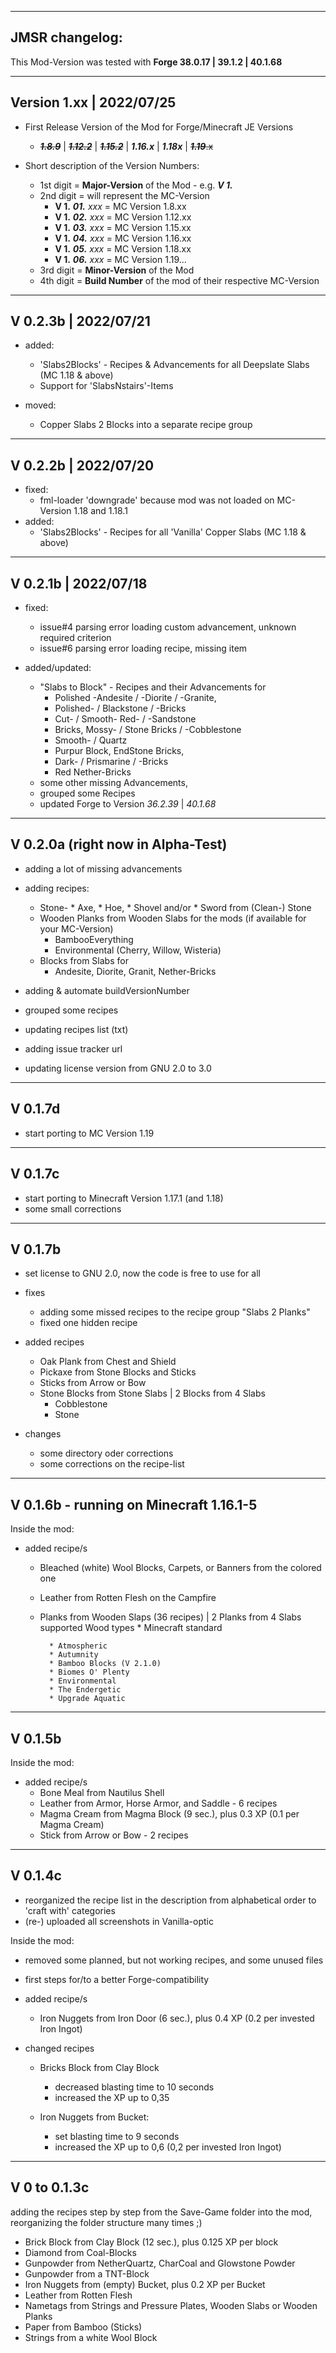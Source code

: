 ----------------
JMSR changelog:
----------------
This Mod-Version was tested with **Forge 38.0.17 | 39.1.2 | 40.1.68**

------------------------------
**Version 1.xx** | 2022/07/25
------------------------------
* First Release Version of the Mod for Forge/Minecraft JE Versions
	- ~~***1.8.9***~~ | ~~***1.12.2***~~ | ~~***1.15.2***~~ | ***1.16.x*** | ***1.18x*** | ~~***1.19***.x~~

* Short description of the Version Numbers:
	- 1st digit = **Major-Version** of the Mod - e.g. ***V 1.***
	- 2nd digit = will represent the MC-Version
	  - **V 1.** ***01.*** *xxx* =  MC Version 1.8.xx
	  - **V 1.** ***02.*** *xxx* =  MC Version 1.12.xx
	  - **V 1.** ***03.*** *xxx* =  MC Version 1.15.xx
	  - **V 1.** ***04.*** *xxx* =  MC Version 1.16.xx
	  - **V 1.** ***05.*** *xxx* =  MC Version 1.18.xx
	  - **V 1.** ***06.*** *xxx* =  MC Version 1.19...
	- 3rd digit = **Minor-Version** of the Mod
	- 4th digit = **Build Number** of the mod of their respective MC-Version

----------------------
V 0.2.3b | 2022/07/21
----------------------
* added:
    - 'Slabs2Blocks' - Recipes & Advancements for all Deepslate Slabs (MC 1.18 & above)
    - Support for 'SlabsNstairs'-Items

* moved:
    - Copper Slabs 2 Blocks into a separate recipe group 

----------------------
V 0.2.2b | 2022/07/20
----------------------
* fixed:
    - fml-loader 'downgrade' because mod was not loaded on MC-Version 1.18 and 1.18.1
* added:
    - 'Slabs2Blocks' - Recipes for all 'Vanilla' Copper Slabs (MC 1.18 & above)

-----------------------
 V 0.2.1b | 2022/07/18
-----------------------
* fixed:
    - issue#4 parsing error loading custom advancement, unknown required criterion
    - issue#6 parsing error loading recipe, missing item

* added/updated:
  - "Slabs to Block" - Recipes and their Advancements for
    * Polished -Andesite / -Diorite / -Granite,
    * Polished- / Blackstone / -Bricks
    * Cut- / Smooth- Red- / -Sandstone
    * Bricks, Mossy- / Stone Bricks / -Cobblestone
    * Smooth- / Quartz
    * Purpur Block, EndStone Bricks,
    * Dark- / Prismarine / -Bricks
    * Red Nether-Bricks
  - some other missing Advancements,
  - grouped some Recipes
  - updated Forge to Version *36.2.39* | *40.1.68*

------------------------------------
 V 0.2.0a (right now in Alpha-Test)
------------------------------------
* adding a lot of missing advancements
* adding recipes:
    - Stone- * Axe, * Hoe, * Shovel and/or  * Sword from (Clean-) Stone
    - Wooden Planks from Wooden Slabs for the mods (if available for your MC-Version)
       * BambooEverything
       * Environmental (Cherry, Willow, Wisteria)
    - Blocks from Slabs for
        * Andesite, Diorite, Granit, Nether-Bricks

* adding & automate buildVersionNumber
* grouped some recipes
* updating recipes list (txt)
* adding issue tracker url
* updating license version from GNU 2.0 to 3.0   

----------
 V 0.1.7d
----------
* start porting to MC Version 1.19

----------
 V 0.1.7c
----------
* start porting to Minecraft Version 1.17.1 (and 1.18)
* some small corrections

----------
 V 0.1.7b 
----------
* set license to GNU 2.0, now the code is free to use for all
* fixes
	- adding some missed recipes to the recipe group "Slabs 2 Planks"
	- fixed one hidden recipe

* added recipes
    - Oak Plank from Chest and Shield
	- Pickaxe from Stone Blocks and Sticks
	- Sticks from Arrow or Bow
	- Stone Blocks from Stone Slabs | 2 Blocks from 4 Slabs
		* Cobblestone
		* Stone

* changes
	- some directory oder corrections
	- some corrections on the recipe-list

------------------------------------------
 V 0.1.6b - running on Minecraft 1.16.1-5 
------------------------------------------
Inside the mod:

* added recipe/s
	- Bleached (white) Wool Blocks, Carpets, or Banners from the colored one
	- Leather from Rotten Flesh on the Campfire
	- Planks from Wooden Slaps (36 recipes) | 2 Planks from 4 Slabs
	    supported Wood types
		    * Minecraft standard
			
			* Atmospheric
			* Autumnity
			* Bamboo Blocks (V 2.1.0)
			* Biomes O' Plenty
			* Environmental
			* The Endergetic
			* Upgrade Aquatic

----------
 V 0.1.5b
----------
Inside the mod:

* added recipe/s
	- Bone Meal from Nautilus Shell
	- Leather from Armor, Horse Armor, and Saddle - 6 recipes
	- Magma Cream from Magma Block (9 sec.), plus 0.3 XP (0.1 per Magma Cream)
	- Stick from Arrow or Bow - 2 recipes

----------
 V 0.1.4c
----------
* reorganized the recipe list in the description from alphabetical order to 'craft with' categories
* (re-) uploaded all screenshots in Vanilla-optic

Inside the mod:

* removed some planned, but not working recipes, and some unused files
* first steps for/to a better Forge-compatibility

* added recipe/s
	- Iron Nuggets from Iron Door (6 sec.), plus 0.4 XP (0.2 per invested Iron Ingot)

* changed recipes
	- Bricks Block  from Clay Block
		* decreased blasting time to 10 seconds
		* increased the XP up to 0,35

	- Iron Nuggets from Bucket:
		- set blasting time to 9 seconds
		- increased the XP up to 0,6 (0,2 per invested Iron Ingot)

---------------
 V 0 to 0.1.3c
---------------
adding the recipes step by step from the Save-Game folder into the mod, reorganizing the folder structure many times ;)

* Brick Block from Clay Block (12 sec.), plus 0.125 XP per block
* Diamond from Coal-Blocks
* Gunpowder from NetherQuartz, CharCoal and Glowstone Powder
* Gunpowder from a TNT-Block
* Iron Nuggets from (empty) Bucket, plus 0.2 XP per Bucket
* Leather from Rotten Flesh
* Nametags from Strings and Pressure Plates, Wooden Slabs or Wooden Planks
* Paper from Bamboo (Sticks)
* Strings from a white Wool Block
